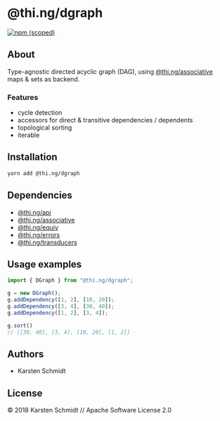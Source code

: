 # @thi.ng/dgraph

[![npm (scoped)](https://img.shields.io/npm/v/@thi.ng/dgraph.svg)](https://www.npmjs.com/package/@thi.ng/dgraph)

## About

Type-agnostic directed acyclic graph (DAG), using
[@thi.ng/associative](https://github.com/thi-ng/umbrella/tree/master/packages/associative)
maps & sets as backend.

### Features

- cycle detection
- accessors for direct & transitive dependencies / dependents
- topological sorting
- iterable

## Installation

```bash
yarn add @thi.ng/dgraph
```

## Dependencies

- [@thi.ng/api](https://github.com/thi-ng/umbrella/tree/master/packages/api)
- [@thi.ng/associative](https://github.com/thi-ng/umbrella/tree/master/packages/associative)
- [@thi.ng/equiv](https://github.com/thi-ng/umbrella/tree/master/packages/equiv)
- [@thi.ng/errors](https://github.com/thi-ng/umbrella/tree/master/packages/errors)
- [@thi.ng/transducers](https://github.com/thi-ng/umbrella/tree/master/packages/transducers)

## Usage examples

```ts
import { DGraph } from "@thi.ng/dgraph";

g = new DGraph();
g.addDependency([1, 2], [10, 20]);
g.addDependency([3, 4], [30, 40]);
g.addDependency([1, 2], [3, 4]);

g.sort()
// [[30, 40], [3, 4], [10, 20], [1, 2]]
```

## Authors

- Karsten Schmidt

## License

&copy; 2018 Karsten Schmidt // Apache Software License 2.0
